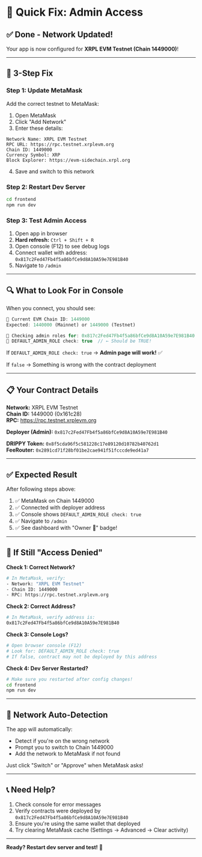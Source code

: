 # 🚀 Quick Fix: Admin Access

## ✅ Done - Network Updated!

Your app is now configured for **XRPL EVM Testnet (Chain 1449000)**!

---

## 🔧 3-Step Fix

### **Step 1: Update MetaMask** 

Add the correct testnet to MetaMask:

1. Open MetaMask
2. Click "Add Network" 
3. Enter these details:

```
Network Name: XRPL EVM Testnet
RPC URL: https://rpc.testnet.xrplevm.org
Chain ID: 1449000
Currency Symbol: XRP
Block Explorer: https://evm-sidechain.xrpl.org
```

4. Save and switch to this network

### **Step 2: Restart Dev Server**

```bash
cd frontend
npm run dev
```

### **Step 3: Test Admin Access**

1. Open app in browser
2. **Hard refresh:** `Ctrl + Shift + R`
3. Open console (F12) to see debug logs
4. Connect wallet with address: `0x817c2Fed47Fb4f5a86bfCe9d8A10A59e7E981B40`
5. Navigate to `/admin`

---

## 🔍 What to Look For in Console

When you connect, you should see:

```javascript
🔗 Current EVM Chain ID: 1449000
Expected: 1440000 (Mainnet) or 1449000 (Testnet)

👤 Checking admin roles for: 0x817c2Fed47Fb4f5a86bfCe9d8A10A59e7E981B40
🔐 DEFAULT_ADMIN_ROLE check: true  // ← Should be TRUE!
```

If `DEFAULT_ADMIN_ROLE check: true` → **Admin page will work!** ✅

If `false` → Something is wrong with the contract deployment

---

## 📋 Your Contract Details

**Network:** XRPL EVM Testnet  
**Chain ID:** 1449000 (0x161c28)  
**RPC:** https://rpc.testnet.xrplevm.org

**Deployer (Admin):** `0x817c2Fed47Fb4f5a86bfCe9d8A10A59e7E981B40`

**DRIPPY Token:** `0x8f5cda96f5c581228c17e89120d10782b40762d1`  
**FeeRouter:** `0x2891cd71f28bf01be2cae941f51fcccde9ed41a7`

---

## ✅ Expected Result

After following steps above:

1. ✅ MetaMask on Chain 1449000
2. ✅ Connected with deployer address
3. ✅ Console shows `DEFAULT_ADMIN_ROLE check: true`
4. ✅ Navigate to `/admin`
5. ✅ See dashboard with "Owner 👑" badge!

---

## 🐛 If Still "Access Denied"

**Check 1: Correct Network?**
```bash
# In MetaMask, verify:
- Network: "XRPL EVM Testnet"
- Chain ID: 1449000
- RPC: https://rpc.testnet.xrplevm.org
```

**Check 2: Correct Address?**
```bash
# In MetaMask, verify address is:
0x817c2Fed47Fb4f5a86bfCe9d8A10A59e7E981B40
```

**Check 3: Console Logs?**
```bash
# Open browser console (F12)
# Look for: DEFAULT_ADMIN_ROLE check: true
# If false, contract may not be deployed by this address
```

**Check 4: Dev Server Restarted?**
```bash
# Make sure you restarted after config changes!
cd frontend
npm run dev
```

---

## 🎯 Network Auto-Detection

The app will automatically:
- Detect if you're on the wrong network
- Prompt you to switch to Chain 1449000
- Add the network to MetaMask if not found

Just click "Switch" or "Approve" when MetaMask asks!

---

## 📞 Need Help?

1. Check console for error messages
2. Verify contracts were deployed by `0x817c2Fed47Fb4f5a86bfCe9d8A10A59e7E981B40`
3. Ensure you're using the same wallet that deployed
4. Try clearing MetaMask cache (Settings → Advanced → Clear activity)

---

**Ready? Restart dev server and test!** 🚀

